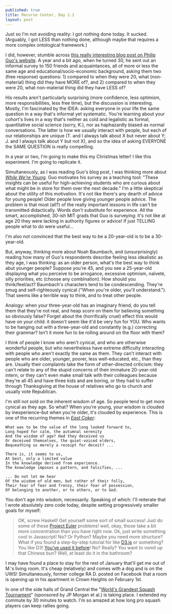 ```yaml
---
published: true
title: Recurse Center, Day 2.2
layout: post
---
```

Just so I'm not avoiding reality: I got nothing done today. It sucked. (Arguably, I got LESS than nothing done, although maybe that requires a more complex ontological framework.)

I did, however, stumble across [this really interesting blog post on Philip Guo's website](http://pgbovine.net/high-achievers-turning-thirty.htm). A year and a bit ago, when he turned 30, he sent out an informal survey to 150 friends and acquaintances, all of more or less the same age and educational/socio-economic background, asking them two (free response) questions: 1) compared to when they were 20, what (non-material) thing did they have MORE of?, and 2) compared to when they were 20, what non-material thing did they have LESS of? 

His results aren't particularly surprising (more confidence, less optimism, more responsibilities, less free time), but the discussion is interesting. Mostly, I'm fascinated by the IDEA: asking everyone in your life the same question in a way that's informal yet systematic. You're learning about your cohort's lives in a way that's neither as cold and legalistic as formal, quantitative social science (sorry, K.), nor as haphazardly biased as normal conversations. The latter is how we usually interact with people, but each of our relationships are unique (T. and I always talk about X but never about Y; J. and I always talk about Y but not X), and so the idea of asking EVERYONE the SAME QUESTION is really compelling. 

In a year or two, I'm going to make this my Christmas letter! I like this experiment. I'm going to replicate it.   

Simultaneously, as I was reading Guo's blog post, I was thinking more about [*While We're Young*](https://amalex5.github.io/2016/01/10/recurse-center-day...-something.html). Guo motivates his survey as a teaching tool: "These insights can be useful for high-achieving students who are curious about what might be in store for them over the next decade." I'm a little skeptical about the utility of this motivation. It's not like there's any dearth of advice for young people! Older people love giving younger people advice. The problem is that most (all?) of the really important lessons in life can't be transmitted didactically. Words don't substitute for experience. All the smart, accomplished, 30-ish MIT grads that Guo  is surveying: it's not like at age 20 they were lacking in authority figures or advice! If just TELLING people what to do were useful...

I'm also not convinced that the best way to be a 20-year-old is to be a 30-year-old. 

But, anyway, thinking more about Noah Baumbach, and (unsurprisingly) reading how many of Guo's respondents describe feeling less idealistic as they age, I was thinking: as an older person, what's the best way to think abut younger people? Suppose you're 45, and you see a 25-year-old displaying what you perceive to be arrogance, excessive optimism, naïveté, silly priorities, etc (choose any combination). How should you think/feel/act? Baumbach's characters tend to be condescending. They're smug and self-righteously cynical ("When you're older, you'll understand."). That seems like a terrible way to think, and to treat other people. 

Analogy: when your three-year-old has an imaginary friend, do you tell them that they're not real, and heap scorn on them for believing something so obviously false? Forget about the (horrifically cruel) effect this would have on your child: it doesn't seem like it'd be very fun for YOU. Who wants to be hanging out with a three-year-old and constantly (e.g.) correcting their grammar? Isn't it more fun to be rolling around on the floor with them?

I think of people I know who aren't cynical, and who are otherwise wonderful people, but who nevertheless have extreme difficulty interacting with people who aren't exactly the same as them. They can't interact with people who are older, younger, poorer, less well-educated, etc., than they are. Usually their complaints take the form of other-directed criticism: they can't relate to any of the stupid concerns of their immature 20-year-old intern, or they can't even make small talk with their colleagues because they're all 45 and have three kids and are boring, or they had to suffer through Thanksgiving at the house of relatives who go to church and usually vote Republican.

I'm still not sold on the inherent wisdom of age. So people tend to get more cynical as they age. So what?  When you're young, your wisdom is clouded by inexperience–but when you're older, it's clouded by experience. This is one of the recurring themes in 
 [*East Coker*](http://www.davidgorman.com/4Quartets/2-coker.htm):

    What was to be the value of the long looked forward to,
    Long hoped for calm, the autumnal serenity
    And the wisdom of age? Had they deceived us
    Or deceived themselves, the quiet-voiced elders,
    Bequeathing us merely a receipt for deceit? ...
    
    There is, it seems to us,
    At best, only a limited value
    In the knowledge derived from experience.
    The knowledge imposes a pattern, and falsifies, ...
    
    ... Do not let me hear
    Of the wisdom of old men, but rather of their folly,
    Their fear of fear and frenzy, their fear of possession,
    Of belonging to another, or to others, or to God.

You don't age into wisdom, necessarily. Speaking of which: I'll reiterate that I wrote absolutely zero code today, despite setting progressively smaller goals for myself:

> OK, screw Haskell! Get yourself some sort of small success! Just do some of these [Project Euler](http://www.theatlantic.com/technology/archive/2011/06/how-i-failed-failed-and-finally-succeeded-at-learning-how-to-code/239855/) problems! well, okay, those take a bit more concentration than you have right now. Ok, just write something cool in Javascript! No? Or Python? Maybe you need more structure? What if you found a step-by-step tutorial for like [D3.js](http://d3js.org/) or something? You like D3! [You've used it before](http://www.andrusia.com/gearseer)! No? Really? You want to vomit up that Chinese bun? Well, at least do it in the bathroom?

I may have found a place to stay for the rest of January that'll get me out of M.'s living room. It's cheap (relatively) and comes with a dog and is on the UWS! Simultaneously, former college RA D. posted on Facebook that a room is opening up in his apartment in Crown Heights on February 1st. 

In one of the side halls of Grand Central the "[World's Grandest Squash Tournament](http://www.tocsquash.com/)" (sponsored by JP Morgan et al.) is taking place. I extended my commute by 30 minutes to watch. I'm so amazed at how long pro squash players can keep rallies going.